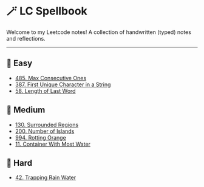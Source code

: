 # 🪄 LC Spellbook

Welcome to my Leetcode notes!
A collection of handwritten (typed) notes and reflections.

---

## 📘 Easy

- [485. Max Consecutive Ones](./arrays-strings/lc_0485_max_consecutive_ones/lc_0485_notes.md)
- [387. First Unique Character in a String](./arrays-strings/lc_387_first_unique_character_in_a_string/lc_387_notes.md)
- [58. Length of Last Word](./arrays-strings/lc_0058_length_of_last_word/lc_0058_notes.md)

## 📗 Medium

- [130. Surrounded Regions](./2d-arrays/lc_130_surrounded_regions/lc_130_notes.md)
- [200. Number of Islands](./2d-arrays/lc_200_number_of_islands//lc_200_notes.md)
- [994. Rotting Orange](./2d-arrays/lc_994_rotting_oranges/lc_994_notes.md)
- [11. Container With Most Water](./arrays-strings/lc_0011_container_with_most_water/lc_0011_notes.md)

## 📕 Hard

- [42. Trapping Rain Water](./arrays-strings/lc_0042_trapping_rain_water/lc_042_notes.md)
